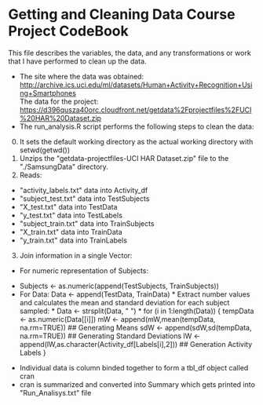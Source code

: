 Getting and Cleaning Data Course Project CodeBook
=================================================
This file describes the variables, the data, and any transformations or work that I have performed to clean up the data.  
* The site where the data was obtained:  
http://archive.ics.uci.edu/ml/datasets/Human+Activity+Recognition+Using+Smartphones      
The data for the project:  
https://d396qusza40orc.cloudfront.net/getdata%2Fprojectfiles%2FUCI%20HAR%20Dataset.zip  
* The run_analysis.R script performs the following steps to clean the data:   
 0. It sets the default working directory as the actual working directory with setwd(getwd())
 1. Unzips the "getdata-projectfiles-UCI HAR Dataset.zip" file to the "./SamsungData" directory.
 2. Reads: 
  * "activity_labels.txt" data into Activity_df 
  * "subject_test.txt" data into TestSubjects
  * "X_test.txt" data into TestData
  * "y_test.txt" data into TestLabels
  * "subject_train.txt" data into TrainSubjects
  * "X_train.txt" data into TrainData
  * "y_train.txt" data into TrainLabels
 3. Join information in a single Vector:
  * For numeric representation of Subjects: 
   - Subjects <- as.numeric(append(TestSubjects, TrainSubjects))
   - For Data: Data <- append(TestData, TrainData)
    * Extract number values and calculates the mean and standard deviation for each subject sampled:
    * Data <- strsplit(Data, " ")
    * for (i in 1:length(Data)) {
                tempData <- as.numeric(Data[[i]])
                mW <- append(mW,mean(tempData, na.rm=TRUE)) ## Generating Means
                sdW <- append(sdW,sd(tempData, na.rm=TRUE)) ## Generating Standard Deviations
                lW <- append(lW,as.character(Activity_df[Labels[i],2])) ## Generation Activity Labels
        }

 * Individual data is column binded together to form a tbl_df object called cran
 * cran is summarized and converted into Summary which gets printed into "Run_Analisys.txt" file
